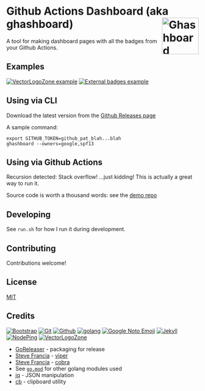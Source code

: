 # Github Actions Dashboard (aka ghashboard) <img alt="Ghashboard Logo" src="docs/favicon.svg" height="96" align="right"/>

A tool for making dashboard pages with all the badges from your Github Actions.

## Examples

[![VectorLogoZone example](docs/images/thumbnails/08_result.png)](docs/images/screenshots/08_result.png "Example w/defaults")
[![External badges example](docs/images/thumbnails/10_customized_result.png)](docs/images/screenshots/10_customized_result.png "Example w/additional external badges")

## Using via CLI

Download the latest version from the [Github Releases page](https://github.com/fileformat/ghashboard/releases)

A sample command:
```
export GITHUB_TOKEN=github_pat_blah...blah
ghashboard --owners=google,spf13
```

## Using via Github Actions

Recursion detected:  Stack overflow!  ...just kidding!  This is actually a great way to run it.

Source code is worth a thousand words: see the [demo repo](https://github.com/)

## Developing

See `run.sh` for how I run it during development.

## Contributing

Contributions welcome!

## License

[MIT](LICENSE.txt)

## Credits

[![Bootstrap](https://www.vectorlogo.zone/logos/getbootstrap/getbootstrap-ar21.svg)](https://getbootstrap.com/ "HTML/CSS Framework")
[![Git](https://www.vectorlogo.zone/logos/git-scm/git-scm-ar21.svg)](https://git-scm.com/ "Version control")
[![Github](https://www.vectorlogo.zone/logos/github/github-ar21.svg)](https://github.com/ "Code hosting")
[![golang](https://www.vectorlogo.zone/logos/golang/golang-ar21.svg)](https://golang.org/ "Programming language")
[![Google Noto Emoji](https://www.vectorlogo.zone/logos/google/google-ar21.svg)](https://github.com/googlefonts/noto-emoji/ "Logo")
[![Jekyll](https://www.vectorlogo.zone/logos/jekyllrb/jekyllrb-ar21.svg)](https://www.jekyllrb.com/ "Static website builder")
[![NodePing](https://www.vectorlogo.zone/logos/nodeping/nodeping-ar21.svg)](https://nodeping.com?rid=201109281250J5K3P "Uptime monitoring")
[![VectorLogoZone](https://www.vectorlogo.zone/logos/vectorlogozone/vectorlogozone-ar21.svg)](https://www.vectorlogo.zone/ "Logos")

* [GoReleaser](https://goreleaser.com/) - packaging for release
* [Steve Francia](https://spf13.com/) - [viper](https://github.com/spf13/viper)
* [Steve Francia](https://spf13.com/) - [cobra](https://github.com/spf13/cobra)
* See [`go.mod`](https://github.com/fileformat/social-post/blob/main/go.mod) for other golang modules used
* [jq](https://jqlang.github.io/jq/) - JSON manipulation
* [cb](https://github.com/niedzielski/cb) - clipboard utility
